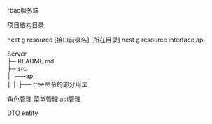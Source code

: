rbac服务端

项目结构目录

nest g resource [接口前缀名] [所在目录]
nest g resource interface api

Server  
├─ README.md  
├─ src  
│  ├──api  
│  │  ├──
tree命令的部分用法  

角色管理
菜单管理
api管理

[DTO entity](https://zhuanlan.zhihu.com/p/296492029)
